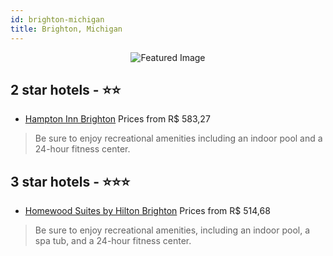```yaml
---
id: brighton-michigan
title: Brighton, Michigan
---
```


<center><img src="https://i.travelapi.com/hotels/2000000/1460000/1453500/1453469/975df34a_z.jpg" alt="Featured Image" /></center>


##  2 star hotels - ⭐️⭐️

-    [Hampton Inn Brighton](https://us.hurb.com/hotels/brighton/hampton-inn-brighton-JNP-JP02714W?cmp=18055) Prices from R$ 583,27
   > Be sure to enjoy recreational amenities including an indoor pool and a 24-hour fitness center.

##  3 star hotels - ⭐️⭐️⭐️

-    [Homewood Suites by Hilton Brighton](https://us.hurb.com/hotels/brighton/homewood-suites-by-hilton-brighton-JNP-JP066871?cmp=18055) Prices from R$ 514,68
   > Be sure to enjoy recreational amenities, including an indoor pool, a spa tub, and a 24-hour fitness center.
